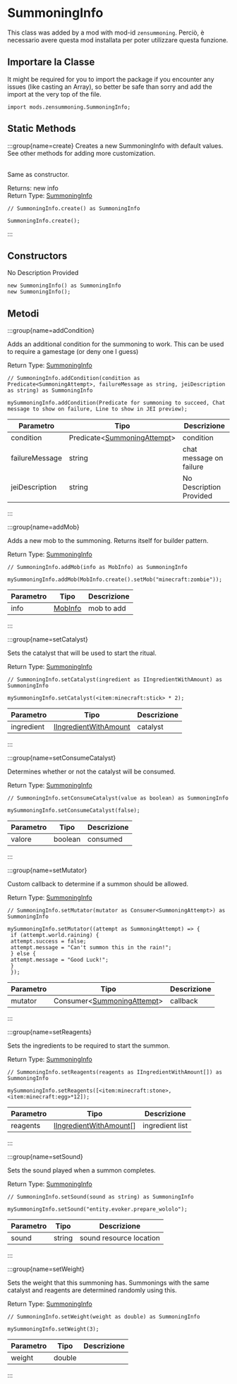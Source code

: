 # SummoningInfo

This class was added by a mod with mod-id `zensummoning`. Perciò, è necessario avere questa mod installata per poter utilizzare questa funzione.

## Importare la Classe

It might be required for you to import the package if you encounter any issues (like casting an Array), so better be safe than sorry and add the import at the very top of the file.
```zenscript
import mods.zensummoning.SummoningInfo;
```


## Static Methods

:::group{name=create}
Creates a new SummoningInfo with default values. <br />  See other methods for adding more customization. <br />  <p> <br />  Same as constructor.

Returns: new info  
Return Type: [SummoningInfo](/mods/zensummoning/SummoningInfo)

```zenscript
// SummoningInfo.create() as SummoningInfo

SummoningInfo.create();
```

:::

## Constructors

No Description Provided
```zenscript
new SummoningInfo() as SummoningInfo
new SummoningInfo();
```


## Metodi

:::group{name=addCondition}

Adds an additional condition for the summoning to work. This can be used to require a gamestage (or deny one I guess)

Return Type: [SummoningInfo](/mods/zensummoning/SummoningInfo)

```zenscript
// SummoningInfo.addCondition(condition as Predicate<SummoningAttempt>, failureMessage as string, jeiDescription as string) as SummoningInfo

mySummoningInfo.addCondition(Predicate for summoning to succeed, Chat message to show on failure, Line to show in JEI preview);
```

| Parametro      | Tipo                                                                                 | Descrizione             |
| -------------- | ------------------------------------------------------------------------------------ | ----------------------- |
| condition      | Predicate&lt;[SummoningAttempt](/mods/zensummoning/SummoningAttempt)&gt; | condition               |
| failureMessage | string                                                                               | chat message on failure |
| jeiDescription | string                                                                               | No Description Provided |


:::

:::group{name=addMob}

Adds a new mob to the summoning. Returns itself for builder pattern.

Return Type: [SummoningInfo](/mods/zensummoning/SummoningInfo)

```zenscript
// SummoningInfo.addMob(info as MobInfo) as SummoningInfo

mySummoningInfo.addMob(MobInfo.create().setMob("minecraft:zombie"));
```

| Parametro | Tipo                                  | Descrizione |
| --------- | ------------------------------------- | ----------- |
| info      | [MobInfo](/mods/zensummoning/MobInfo) | mob to add  |


:::

:::group{name=setCatalyst}

Sets the catalyst that will be used to start the ritual.

Return Type: [SummoningInfo](/mods/zensummoning/SummoningInfo)

```zenscript
// SummoningInfo.setCatalyst(ingredient as IIngredientWithAmount) as SummoningInfo

mySummoningInfo.setCatalyst(<item:minecraft:stick> * 2);
```

| Parametro  | Tipo                                                              | Descrizione |
| ---------- | ----------------------------------------------------------------- | ----------- |
| ingredient | [IIngredientWithAmount](/vanilla/api/items/IIngredientWithAmount) | catalyst    |


:::

:::group{name=setConsumeCatalyst}

Determines whether or not the catalyst will be consumed.

Return Type: [SummoningInfo](/mods/zensummoning/SummoningInfo)

```zenscript
// SummoningInfo.setConsumeCatalyst(value as boolean) as SummoningInfo

mySummoningInfo.setConsumeCatalyst(false);
```

| Parametro | Tipo    | Descrizione |
| --------- | ------- | ----------- |
| valore    | boolean | consumed    |


:::

:::group{name=setMutator}

Custom callback to determine if a summon should be allowed.

Return Type: [SummoningInfo](/mods/zensummoning/SummoningInfo)

```zenscript
// SummoningInfo.setMutator(mutator as Consumer<SummoningAttempt>) as SummoningInfo

mySummoningInfo.setMutator((attempt as SummoningAttempt) => {
 if (attempt.world.raining) {
 attempt.success = false;
 attempt.message = "Can't summon this in the rain!";
 } else {
 attempt.message = "Good Luck!";
 }
 });
```

| Parametro | Tipo                                                                                | Descrizione |
| --------- | ----------------------------------------------------------------------------------- | ----------- |
| mutator   | Consumer&lt;[SummoningAttempt](/mods/zensummoning/SummoningAttempt)&gt; | callback    |


:::

:::group{name=setReagents}

Sets the ingredients to be required to start the summon.

Return Type: [SummoningInfo](/mods/zensummoning/SummoningInfo)

```zenscript
// SummoningInfo.setReagents(reagents as IIngredientWithAmount[]) as SummoningInfo

mySummoningInfo.setReagents([<item:minecraft:stone>, <item:minecraft:egg>*12]);
```

| Parametro | Tipo                                                                | Descrizione     |
| --------- | ------------------------------------------------------------------- | --------------- |
| reagents  | [IIngredientWithAmount](/vanilla/api/items/IIngredientWithAmount)[] | ingredient list |


:::

:::group{name=setSound}

Sets the sound played when a summon completes.

Return Type: [SummoningInfo](/mods/zensummoning/SummoningInfo)

```zenscript
// SummoningInfo.setSound(sound as string) as SummoningInfo

mySummoningInfo.setSound("entity.evoker.prepare_wololo");
```

| Parametro | Tipo   | Descrizione             |
| --------- | ------ | ----------------------- |
| sound     | string | sound resource location |


:::

:::group{name=setWeight}

Sets the weight that this summoning has. Summonings with the same catalyst and reagents are determined randomly using this.

Return Type: [SummoningInfo](/mods/zensummoning/SummoningInfo)

```zenscript
// SummoningInfo.setWeight(weight as double) as SummoningInfo

mySummoningInfo.setWeight(3);
```

| Parametro | Tipo   | Descrizione |
| --------- | ------ | ----------- |
| weight    | double |             |


:::


